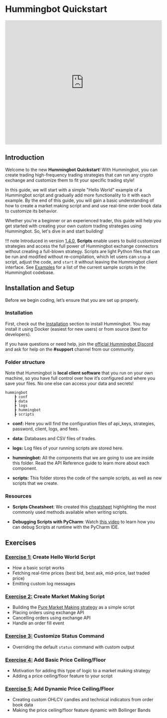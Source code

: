 # Hummingbot Quickstart

<iframe style="width:100%; min-height:400px;" src="https://www.youtube.com/embed/t3Su_F_SY_0" frameborder="0" allow="accelerometer; autoplay; encrypted-media; gyroscope; picture-in-picture" allowfullscreen></iframe>

## Introduction

Welcome to the new **Hummingbot Quickstart**! With Hummingbot, you can create trading high-frequency trading strategies that can run any crypto exchange and customize them to fit your specific trading style!

In this guide, we will start with a simple "Hello World" example of a Hummingbot script and gradually add more functionality to it with each example. By the end of this guide, you will gain a basic understanding of how to create a market making script and and use real-time order book data to customize its behavior.

Whether you're a beginner or an experienced trader, this guide will help you get started with creating your own custom trading strategies using Hummingbot. So, let's dive in and start building!

!!! note
    Introduced in version [1.4.0](/release-notes/1.4.0), **Scripts** enable users to build customized strategies and access the full power of Hummingbot exchange connectors without creating a full-blown strategy. Scripts are light Python files that can be run and modified without re-compilation, which let users can `stop` a script, adjust the code, and `start` it without leaving the Hummingbot client interface. See [Examples](/scripts/examples) for a list of the current sample scripts in the Hummingbot codebase.

## Installation and Setup

Before we begin coding, let’s ensure that you are set up properly.

### Installation

First, check out the [Installation](/installation/) section to install Hummingbot. You may install it using Docker (easiest for new users) or from source (best for developers).

If you have questions or need help, join the [official Hummingbot Discord](https://discord.gg/hummingbot) and ask for help on the **#support** channel from our community.

### Folder structure

Note that Hummingbot is **local client software** that you run on your own machine, so you have full control over how it’s configured and where you save your files. No one else can access your data and secrets!

```
hummingbot
    ┣ conf
    ┣ data
    ┣ logs
    ┣ hummingbot
    ┣ scripts
```

- **conf:** Here you will find the configuration files of api_keys, strategies, password, client, logs, and fees.

- **data:** Databases and CSV files of trades.

- **logs:** Log files of your running scripts are stored here.

- **hummingbot:** All the components that we are going to use are inside this folder. Read the API Reference guide to learn more about each component.

- **scripts:** This folder stores the code of the sample scripts, as well as new scripts that we create.

### Resources

- **Scripts Cheatsheet**: We created this [cheatsheet](/scripts/cheatsheet.pdf) highlighting the most commonly used methods available when writing scripts.

- **Debugging Scripts with PyCharm**: Watch [this video](https://www.loom.com/share/6612ffd03199432c94338bcd18567831) to learn how you can debug Scripts at runtime with the PyCharm IDE.

## Exercises

### [Exercise 1:](custom-pmm-1.md) Create Hello World Script

- How a basic script works
- Fetching real-time prices (best bid, best ask, mid-price, last traded price)
- Emitting custom log messages

### [Exercise 2:](custom-pmm-2.md) Create Market Making Script

- Building the [Pure Market Making strategy](https://docs.hummingbot.org/strategies/pure-market-making/) as a simple script
- Placing orders using exchange API
- Cancelling orders using exchange API
- Handle an order fill event

### [Exercise 3:](custom-pmm-3.md) Customize Status Command

- Overriding the default `status` command with custom output

### [Exercise 4:](custom-pmm-4.md) Add Basic Price Ceiling/Floor

- Motivation for adding this type of logic to a market making strategy
- Adding a price ceiling/floor feature to your script

### [Exercise 5:](custom-pmm-5.md) Add Dynamic Price Ceiling/Floor

- Creating custom OHLCV candles and technical indicators from order book data
- Making the price ceiling/floor feature dynamic with Bollinger Bands

